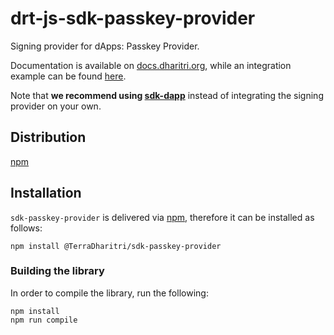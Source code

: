 # drt-js-sdk-passkey-provider

Signing provider for dApps: Passkey Provider. 

Documentation is available on [docs.dharitri.org](https://docs.dharitri.org/sdk-and-tools/sdk-js/sdk-js-signing-providers), while an integration example can be found [here](https://github.com/TerraDharitri/drt-js-sdk-examples/tree/main/signing-providers).

Note that **we recommend using [sdk-dapp](https://github.com/TerraDharitri/drt-sdk-dapp)** instead of integrating the signing provider on your own.

## Distribution

[npm](https://www.npmjs.com/package/@TerraDharitri/drt-js-sdk-passkey-provider)

## Installation

`sdk-passkey-provider` is delivered via [npm](https://www.npmjs.com/package/@TerraDharitri/sdk-passkey-provider), therefore it can be installed as follows:

```
npm install @TerraDharitri/sdk-passkey-provider
```

### Building the library

In order to compile the library, run the following:

```
npm install
npm run compile
```
